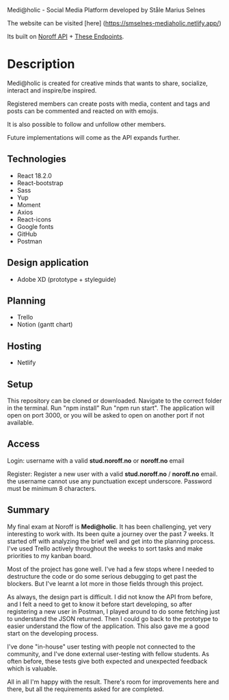 Medi@holic - Social Media Platform developed by Ståle Marius Selnes

The website can be visited [here] (https://smselnes-mediaholic.netlify.app/)

Its built on [Noroff API](https://noroff-api-docs.netlify.app/) + [These Endpoints](https://nf-api.onrender.com/docs/static/index.html).

# Description

Medi@holic is created for creative minds that wants to share, socialize, interact and inspire/be inspired.

Registered members can create posts with media, content and tags and posts can be commented and reacted on with emojis.

It is also possible to follow and unfollow other members.

Future implementations will come as the API expands further.

## Technologies

- React 18.2.0
- React-bootstrap
- Sass
- Yup
- Moment
- Axios
- React-icons
- Google fonts
- GitHub
- Postman

## Design application

- Adobe XD (prototype + styleguide)

## Planning

- Trello
- Notion (gantt chart)

## Hosting

- Netlify

## Setup

This repository can be cloned or downloaded.
Navigate to the correct folder in the terminal.
Run "npm install"
Run "npm run start".
The application will open on port 3000, or you will be asked to open on another port if not available.

## Access

Login: username with a valid **stud.noroff.no** or **noroff.no** email

Register: Register a new user with a valid **stud.noroff.no** / **noroff.no** email.
the username cannot use any punctuation except underscore. Password must be minimum 8 characters.

## Summary

My final exam at Noroff is **Medi@holic**. It has been challenging, yet very interesting to work with. Its been quite a journey over the past 7 weeks. It started off with analyzing the brief well and get into the planning process. I've used Trello actively throughout the weeks to sort tasks and make priorities to my kanban board.

Most of the project has gone well. I've had a few stops where I needed to destructure the code or do some serious debugging to get past the blockers. But I've learnt a lot more in those fields through this project.

As always, the design part is difficult. I did not know the API from before, and I felt a need to get to know it before start developing, so after registering a new user in Postman, I played around to do some fetching just to understand the JSON returned. Then I could go back to the prototype to easier understand the flow of the application. This also gave me a good start on the developing process.

I've done "in-house" user testing with people not connected to the community, and I've done external user-testing with fellow students. As often before, these tests give both expected and unexpected feedback which is valuable.

All in all I'm happy with the result. There's room for improvements here and there, but all the requirements asked for are completed.
